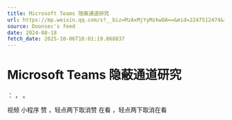 ```yaml
---
title: Microsoft Teams 隐蔽通道研究
url: https://mp.weixin.qq.com/s?__biz=MzAxMjYyMzkwOA==&mid=2247512474&idx=2&sn=f0ffbe8e8ddbc2f3d2dd5a42eab29584
source: Doonsec's feed
date: 2024-08-18
fetch_date: 2025-10-06T18:01:19.868837
---
```


# Microsoft Teams 隐蔽通道研究

：
，
。

视频
小程序
赞
，轻点两下取消赞
在看
，轻点两下取消在看